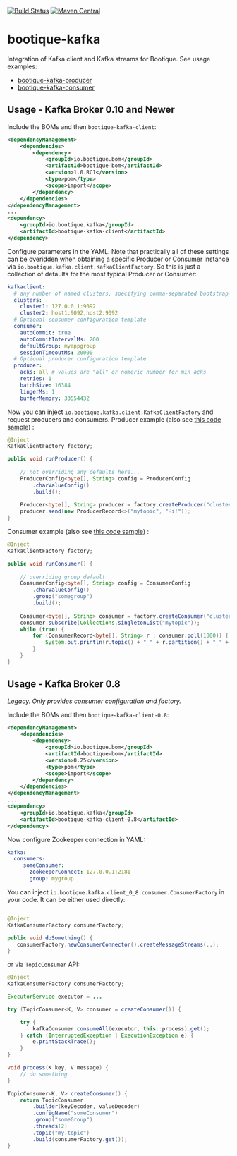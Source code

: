 <!--
  Licensed to ObjectStyle LLC under one
  or more contributor license agreements.  See the NOTICE file
  distributed with this work for additional information
  regarding copyright ownership.  The ObjectStyle LLC licenses
  this file to you under the Apache License, Version 2.0 (the
  "License"); you may not use this file except in compliance
  with the License.  You may obtain a copy of the License at

    http://www.apache.org/licenses/LICENSE-2.0

  Unless required by applicable law or agreed to in writing,
  software distributed under the License is distributed on an
  "AS IS" BASIS, WITHOUT WARRANTIES OR CONDITIONS OF ANY
  KIND, either express or implied.  See the License for the
  specific language governing permissions and limitations
  under the License.
  -->

[![Build Status](https://travis-ci.org/bootique/bootique-kafka-client.svg)](https://travis-ci.org/bootique/bootique-kafka)
[![Maven Central](https://img.shields.io/maven-central/v/io.bootique.kafka/bootique-kafka.svg?colorB=brightgreen)](https://search.maven.org/artifact/io.bootique.kafka/bootique-kafka/)

# bootique-kafka

Integration of Kafka client and Kafka streams for Bootique. See usage examples:

* [bootique-kafka-producer](https://github.com/bootique-examples/bootique-kafka-producer)
* [bootique-kafka-consumer](https://github.com/bootique-examples/bootique-kafka-consumer)

## Usage - Kafka Broker 0.10 and Newer

Include the BOMs and then ```bootique-kafka-client```:
```xml
<dependencyManagement>
    <dependencies>
        <dependency>
            <groupId>io.bootique.bom</groupId>
            <artifactId>bootique-bom</artifactId>
            <version>1.0.RC1</version>
            <type>pom</type>
            <scope>import</scope>
        </dependency>
    </dependencies>
</dependencyManagement>
...
<dependency>
	<groupId>io.bootique.kafka</groupId>
	<artifactId>bootique-kafka-client</artifactId>
</dependency>
```

Configure parameters in the YAML. Note that practically all of these settings can be overidden when obtaining a 
specific Producer or Consumer instance via ```io.bootique.kafka.client.KafkaClientFactory```. So this is just a 
collection of defaults for the most typical Producer or Consumer:

```yaml
kafkaclient:
  # any number of named clusters, specifying comma-separated bootstrap Kafka servers for each.
  clusters:
    cluster1: 127.0.0.1:9092
    cluster2: host1:9092,host2:9092
  # Optional consumer configuration template
  consumer:
    autoCommit: true
    autoCommitIntervalMs: 200
    defaultGroup: myappgroup
    sessionTimeoutMs: 20000
  # Optional producer configuration template
  producer:
    acks: all # values are "all" or numeric number for min acks
    retries: 1
    batchSize: 16384
    lingerMs: 1
    bufferMemory: 33554432
```

Now you can inject ```io.bootique.kafka.client.KafkaClientFactory``` and request producers and consumers. Producer 
example (also see [this code sample](https://github.com/bootique-examples/bootique-kafka-producer)) :
```java
@Inject
KafkaClientFactory factory;

public void runProducer() {
    
    // not overriding any defaults here...
    ProducerConfig<byte[], String> config = ProducerConfig
        .charValueConfig()
        .build();
    
    Producer<byte[], String> producer = factory.createProducer("cluster2", config);
    producer.send(new ProducerRecord<>("mytopic", "Hi!"));
}
```
Consumer example (also see [this code sample](https://github.com/bootique-examples/bootique-kafka-consumer)) :
```java
@Inject
KafkaClientFactory factory;

public void runConsumer() {
    
    // overriding group default
    ConsumerConfig<byte[], String> config = ConsumerConfig
        .charValueConfig()
        .group("somegroup")
        .build();
    
    Consumer<byte[], String> consumer = factory.createConsumer("cluster1", config);
    consumer.subscribe(Collections.singletonList("mytopic"));
    while (true) {
        for (ConsumerRecord<byte[], String> r : consumer.poll(1000)) {
            System.out.println(r.topic() + "_" + r.partition() + "_" + r.offset() + ": " + r.value());
        }
    }
}
```

## Usage - Kafka Broker 0.8

_Legacy. Only provides consumer configuration and factory._

Include the BOMs and then ```bootique-kafka-client-0.8```:
```xml
<dependencyManagement>
    <dependencies>
        <dependency>
            <groupId>io.bootique.bom</groupId>
            <artifactId>bootique-bom</artifactId>
            <version>0.25</version>
            <type>pom</type>
            <scope>import</scope>
        </dependency>
    </dependencies>
</dependencyManagement>
...
<dependency>
	<groupId>io.bootique.kafka</groupId>
	<artifactId>bootique-kafka-client-0.8</artifactId>
</dependency>
```
Now configure Zookeeper connection in YAML:
```yml
kafka:
  consumers:
     someConsumer:
       zookeeperConnect: 127.0.0.1:2181
       group: mygroup
```
You can inject ```io.bootique.kafka.client_0_8.consumer.ConsumerFactory``` in your code. It can be either used directly:
```java

@Inject
KafkaConsumerFactory consumerFactory;

public void doSomething() {
   consumerFactory.newConsumerConnector().createMessageStreams(..);
}
```

or via ```TopicConsumer``` API:

```java
@Inject
KafkaConsumerFactory consumerFactory;

ExecutorService executor = ...

try (TopicConsumer<K, V> consumer = createConsumer()) {

    try {
        kafkaConsumer.consumeAll(executor, this::process).get();
    } catch (InterruptedException | ExecutionException e) {
		e.printStackTrace();
    }
}

void process(K key, V message) {
    // do something
}

TopicConsumer<K, V> createConsumer() {
	return TopicConsumer
		.builder(keyDecoder, valueDecoder)
		.configName("someConsumer")
		.group("someGroup")
		.threads(2)
		.topic("my.topic")
		.build(consumerFactory.get());
}

```
